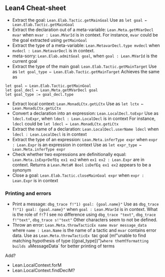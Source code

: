 ##  Lean4 Cheat-sheet

* Extract the goal: `Lean.Elab.Tactic.getMainGoal`
  Use as `let goal ← Lean.Elab.Tactic.getMainGoal`
* Extract the declaration out of a meta-variable: `Lean.Meta.getMVarDecl mvar`
  when `mvar : Lean.MVarId` is in context.
  For instance, `mvar` could be the goal extracted using `getMainGoal`
* Extract the type of a meta-variable: `Lean.MetavarDecl.type mvdecl`
  when `mvdecl : Lean.MetavarDecl` is in context.
* meta-sorry: `Lean.Elab.admitGoal goal`, when `goal : Lean.MVarId` is the current goal
* Extract the type of the main goal: `Lean.Elab.Tactic.getMainTarget`
  Use as `let goal_type ← Lean.Elab.Tactic.getMainTarget`
  Achieves the same as 
```lean
let goal ← Lean.Elab.Tactic.getMainGoal
let goal_decl ← Lean.Meta.getMVarDecl goal
let goal_type := goal_decl.type
```
* Extract local context: `Lean.MonadLCtx.getLCtx`
  Use as `let lctx ← Lean.MonadLCtx.getLCtx`
* Convert a declaration into an expression: `Lean.LocalDecl.toExpr`
  Use as `ldecl.toExpr`, when `ldecl : Lean.LocalDecl` is in context
  For instance, `ldecl` could be `let ldecl ← Lean.MonadLCtx.getLCtx`
* Extract the name of a declaration: `Lean.LocalDecl.userName ldecl`
  when `ldecl : Lean.LocalDecl` is in context
* Extract the type of an expression: `Lean.Meta.inferType expr`
  when `expr : Lean.Expr` is an expression in context
  Use as `let expr_type ← Lean.Meta.inferType expr`
* Check whether two expressions are definitionally equal: `Lean.Meta.isExprDefEq ex1 ex2`
  when `ex1 ex2 : Lean.Expr` are in context. Returns a `Lean.MetaM Bool`
  `isDefEq ex1 ex2` appears to be a synonym
* Close a goal: `Lean.Elab.Tactic.closeMainGoal expr`
  when `expr : Lean.Expr` is in context

###  Printing and errors

* Print a message: `dbg_trace f!"1) goal: {goal.name}"`
  Use as `dbg_trace f!"1) goal: {goal.name}"`
  when `goal : Lean.MVarId` is in context.
  What is the role of `f!`?  I see no difference using
  `dbg_trace "text"`, `dbg_trace f!"text"`, `dbg_trace s!"text"`
  Other characters seem to not be defined.
* Throw an error: `Lean.Meta.throwTacticEx name mvar message_data`
  where `name : Lean.Name` is the name of a tactic and `mvar` contains error data.
  Use as `Lean.Meta.throwTacticEx `tac goal (m!"unable to find matching hypothesis of type ({goal_type})")`
  where the `m!` formatting builds a `MessageData` for better printing of terms

Add?
* Lean.LocalContext.forM
* Lean.LocalContext.findDeclM?